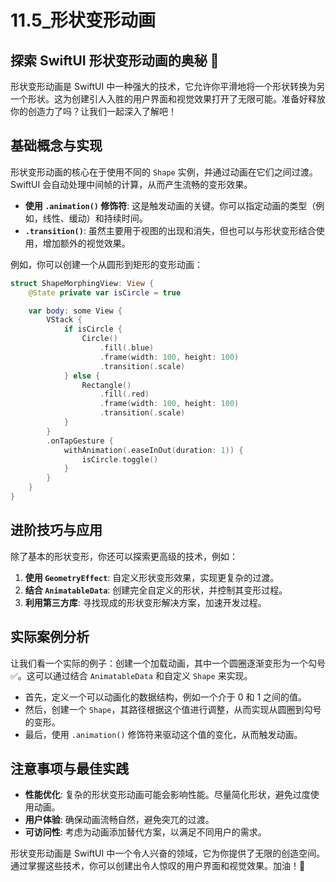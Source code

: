 ﻿# 11.5_形状变形动画

## 探索 SwiftUI 形状变形动画的奥秘 🚀

形状变形动画是 SwiftUI 中一种强大的技术，它允许你平滑地将一个形状转换为另一个形状。这为创建引人入胜的用户界面和视觉效果打开了无限可能。准备好释放你的创造力了吗？让我们一起深入了解吧！

## 基础概念与实现

形状变形动画的核心在于使用不同的 `Shape` 实例，并通过动画在它们之间过渡。SwiftUI 会自动处理中间帧的计算，从而产生流畅的变形效果。

*   **使用 `.animation()` 修饰符**: 这是触发动画的关键。你可以指定动画的类型（例如，线性、缓动）和持续时间。
*   **`.transition()`**: 虽然主要用于视图的出现和消失，但也可以与形状变形结合使用，增加额外的视觉效果。

例如，你可以创建一个从圆形到矩形的变形动画：

```swift
struct ShapeMorphingView: View {
    @State private var isCircle = true

    var body: some View {
        VStack {
            if isCircle {
                Circle()
                    .fill(.blue)
                    .frame(width: 100, height: 100)
                    .transition(.scale)
            } else {
                Rectangle()
                    .fill(.red)
                    .frame(width: 100, height: 100)
                    .transition(.scale)
            }
        }
        .onTapGesture {
            withAnimation(.easeInOut(duration: 1)) {
                isCircle.toggle()
            }
        }
    }
}
```

## 进阶技巧与应用

除了基本的形状变形，你还可以探索更高级的技术，例如：

1.  **使用 `GeometryEffect`**: 自定义形状变形效果，实现更复杂的过渡。
2.  **结合 `AnimatableData`**: 创建完全自定义的形状，并控制其变形过程。
3.  **利用第三方库**: 寻找现成的形状变形解决方案，加速开发过程。

## 实际案例分析

让我们看一个实际的例子：创建一个加载动画，其中一个圆圈逐渐变形为一个勾号 ✅。这可以通过结合 `AnimatableData` 和自定义 `Shape` 来实现。

*   首先，定义一个可以动画化的数据结构，例如一个介于 0 和 1 之间的值。
*   然后，创建一个 `Shape`，其路径根据这个值进行调整，从而实现从圆圈到勾号的变形。
*   最后，使用 `.animation()` 修饰符来驱动这个值的变化，从而触发动画。

## 注意事项与最佳实践

*   **性能优化**: 复杂的形状变形动画可能会影响性能。尽量简化形状，避免过度使用动画。
*   **用户体验**: 确保动画流畅自然，避免突兀的过渡。
*   **可访问性**: 考虑为动画添加替代方案，以满足不同用户的需求。

形状变形动画是 SwiftUI 中一个令人兴奋的领域，它为你提供了无限的创造空间。通过掌握这些技术，你可以创建出令人惊叹的用户界面和视觉效果。加油！💪


